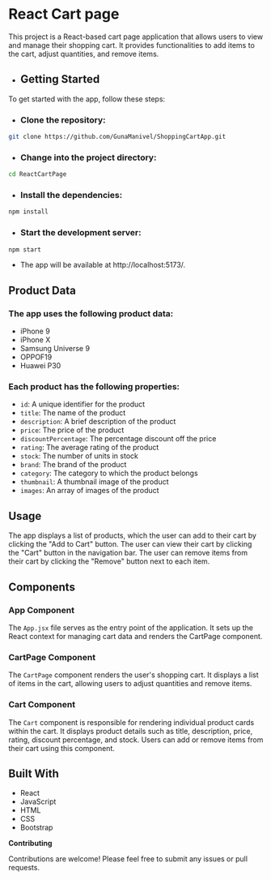 # React Cart page

This project is a React-based cart page application that allows users to view and manage their shopping cart. It provides functionalities to add items to the cart, adjust quantities, and remove items.

- ## Getting Started
To get started with the app, follow these steps:

- ### Clone the repository:

```bash
git clone https://github.com/GunaManivel/ShoppingCartApp.git
```
- ### Change into the project directory:
  
```bash
cd ReactCartPage
```
- ### Install the dependencies:
  
```bash
npm install
```
- ### Start the development server:
  
```bash 
npm start
```
- The app will be available at http://localhost:5173/.

## Product Data
 
  ### The app uses the following product data:

 - iPhone 9
 - iPhone X
 - Samsung Universe 9
 - OPPOF19
 - Huawei P30
  
### Each product has the following properties:

 - `id`: A unique identifier for the product
 - `title`: The name of the product
 - `description`: A brief description of the product
 - `price`: The price of the product
 - `discountPercentage`: The percentage discount off the price
 - `rating`: The average rating of the product
 - `stock`: The number of units in stock
 - `brand`: The brand of the product
 - `category`: The category to which the product belongs
 - `thumbnail`: A thumbnail image of the product
 - `images`: An array of images of the product
  
## Usage
 
The app displays a list of products, which the user can add to their cart by clicking the "Add to Cart" button. The user can view their cart by clicking the "Cart" button in the navigation bar. The user can remove items from their cart by clicking the "Remove" button next to each item.

## Components

### App Component
The `App.jsx` file serves as the entry point of the application. It sets up the React context for managing cart data and renders the CartPage component.

### CartPage Component
The `CartPage` component renders the user's shopping cart. It displays a list of items in the cart, allowing users to adjust quantities and remove items.

### Cart Component
The `Cart` component is responsible for rendering individual product cards within the cart. It displays product details such as title, description, price, rating, discount percentage, and stock. Users can add or remove items from their cart using this component.

## Built With
- React
- JavaScript
- HTML
- CSS
- Bootstrap
  
**Contributing**

Contributions are welcome! Please feel free to submit any issues or pull requests.


